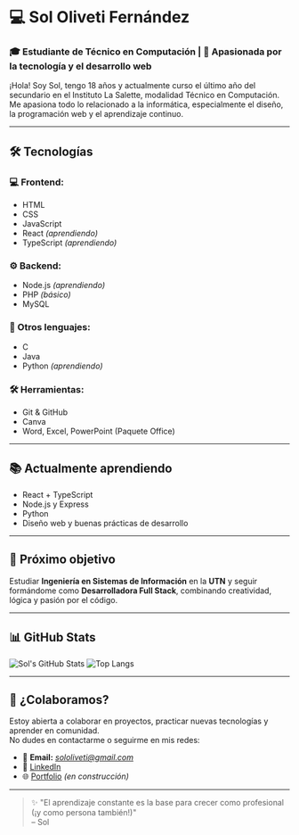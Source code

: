 # 💻 Sol Oliveti Fernández

### 🎓 Estudiante de Técnico en Computación | 🚀 Apasionada por la tecnología y el desarrollo web

¡Hola! Soy Sol, tengo 18 años y actualmente curso el último año del secundario en el Instituto La Salette, modalidad Técnico en Computación. Me apasiona todo lo relacionado a la informática, especialmente el diseño, la programación web y el aprendizaje continuo.

---

## 🛠️ Tecnologías

### 💻 Frontend:
- HTML
- CSS
- JavaScript
- React *(aprendiendo)*
- TypeScript *(aprendiendo)*

### ⚙️ Backend:
- Node.js *(aprendiendo)*
- PHP *(básico)*
- MySQL

### 🧠 Otros lenguajes:
- C
- Java
- Python *(aprendiendo)*

### 🛠️ Herramientas:
- Git & GitHub
- Canva
- Word, Excel, PowerPoint (Paquete Office)

---

## 📚 Actualmente aprendiendo
- React + TypeScript
- Node.js y Express
- Python
- Diseño web y buenas prácticas de desarrollo

---

## 🎯 Próximo objetivo
Estudiar **Ingeniería en Sistemas de Información** en la **UTN** y seguir formándome como **Desarrolladora Full Stack**, combinando creatividad, lógica y pasión por el código.

---

## 📊 GitHub Stats

![Sol's GitHub Stats](https://github-readme-stats.vercel.app/api?username=sololiveti&show_icons=true&theme=radical)
![Top Langs](https://github-readme-stats.vercel.app/api/top-langs/?username=sololiveti&layout=compact&theme=radical)

---

## 🤝 ¿Colaboramos?
Estoy abierta a colaborar en proyectos, practicar nuevas tecnologías y aprender en comunidad.  
No dudes en contactarme o seguirme en mis redes:

- 📧 **Email:** *sololiveti@gmail.com*
- 💼 [LinkedIn]((https://www.linkedin.com/in/sol-oliveti-fern%C3%A1ndez-066a0335b/))
- 🌐 [Portfolio](https://github.com/sololiveti) *(en construcción)*

---

> ✨ "El aprendizaje constante es la base para crecer como profesional (¡y como persona también!)"  
> – Sol
